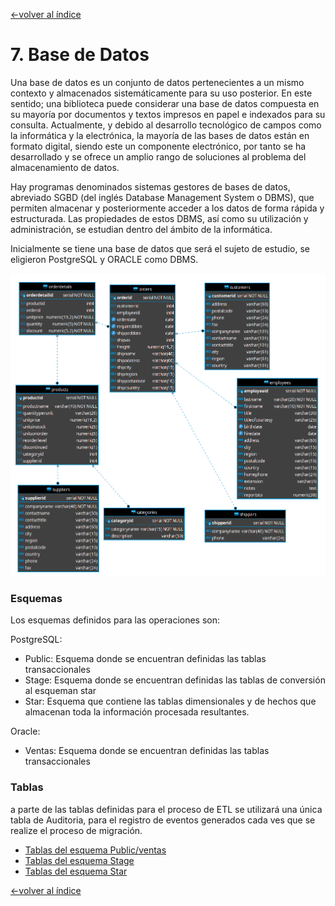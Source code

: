 [<-volver al índice](../README.md#indice)
# 7. Base de Datos

Una base de datos es un conjunto de datos pertenecientes a un mismo contexto y almacenados sistemáticamente para su uso posterior. En este sentido; una biblioteca puede considerar una base de datos compuesta en su mayoría por documentos y textos impresos en papel e indexados para su consulta. Actualmente, y debido al desarrollo tecnológico de campos como la informática y la electrónica, la mayoría de las bases de datos están en formato digital, siendo este un componente electrónico, por tanto se ha desarrollado y se ofrece un amplio rango de soluciones al problema del almacenamiento de datos.

Hay programas denominados sistemas gestores de bases de datos, abreviado SGBD (del inglés Database Management System o DBMS), que permiten almacenar y posteriormente acceder a los datos de forma rápida y estructurada. Las propiedades de estos DBMS, así como su utilización y administración, se estudian dentro del ámbito de la informática.

Inicialmente se tiene una base de datos que será el sujeto de estudio, se eligieron PostgreSQL y ORACLE como DBMS.

![](img/orders_db.png)

### Esquemas
Los esquemas definidos para las operaciones son:

PostgreSQL:
  - Public: Esquema donde se encuentran definidas las tablas transaccionales
  - Stage: Esquema donde se encuentran definidas las tablas de conversión al esqueman star
  - Star: Esquema que contiene las tablas dimensionales y de hechos que almacenan toda la información procesada resultantes.

Oracle:
  - Ventas: Esquema donde se encuentran definidas las tablas transaccionales

### Tablas
a parte de las tablas definidas para el proceso de ETL se utilizará una única tabla de Auditoria, para el registro de eventos generados cada ves que se realize el proceso de migración.

- [Tablas del esquema Public/ventas](./9.1-schema-public.md)
- [Tablas del esquema Stage](./9.1-schema-public.md)
- [Tablas del esquema Star](./9.1-schema-public.md)

[<-volver al índice](../README.md#indice)
